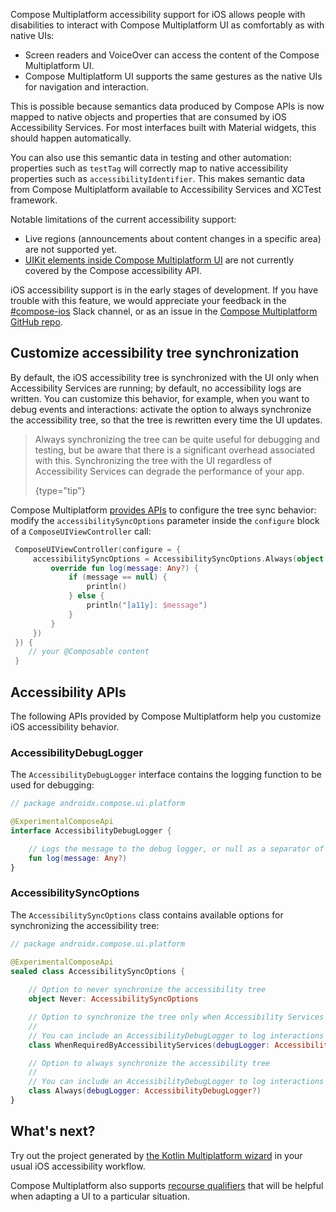 [//]: # (title: Support for iOS accessibility features)

Compose Multiplatform accessibility support for iOS allows people with disabilities to interact with Compose Multiplatform UI
as comfortably as with native UIs:
* Screen readers and VoiceOver can access the content of the Compose Multiplatform UI.
* Compose Multiplatform UI supports the same gestures as the native UIs for navigation and interaction.

This is possible because semantics data produced by Compose APIs is now mapped to native objects and properties
that are consumed by iOS Accessibility Services. For most interfaces built with Material widgets, this should happen
automatically.

You can also use this semantic data in testing and other automation: properties such as `testTag` will correctly map
to native accessibility properties such as `accessibilityIdentifier`. This makes semantic data from Compose Multiplatform available
to Accessibility Services and XCTest framework.

Notable limitations of the current accessibility support:
* Live regions (announcements about content changes in a specific area) are not supported yet.
* [UIKit elements inside Compose Multiplatform UI](compose-ios-ui-integration.md#use-uikit-inside-compose-multiplatform)
are not currently covered by the Compose accessibility API. 

iOS accessibility support is in the early stages of development. If you have trouble with this feature,
we would appreciate your feedback in the [#compose-ios](https://kotlinlang.slack.com/archives/C0346LWVBJ4/p1678888063176359)
Slack channel, or as an issue in the [Compose Multiplatform GitHub repo](https://github.com/JetBrains/compose-multiplatform/issues). 

## Customize accessibility tree synchronization

By default, the iOS accessibility tree is synchronized with the UI only when Accessibility Services are running;
by default, no accessibility logs are written.
You can customize this behavior, for example, when you want to debug events and interactions:
activate the option to always synchronize the accessibility tree, so that the tree is rewritten every time the UI updates.

> Always synchronizing the tree can be quite useful for debugging and testing, but be aware that there is a significant
> overhead associated with this. Synchronizing the tree with the UI regardless of Accessibility Services can degrade
> the performance of your app.
>
> {type="tip"}

Compose Multiplatform [provides APIs](#accessibility-apis) to configure the tree sync behavior:
modify the `accessibilitySyncOptions` parameter inside the `configure` block of a `ComposeUIViewController` call:

```kotlin
 ComposeUIViewController(configure = {
     accessibilitySyncOptions = AccessibilitySyncOptions.Always(object: AccessibilityDebugLogger {
         override fun log(message: Any?) {
             if (message == null) {
                 println()
             } else {
                 println("[a11y]: $message")
             }
         }
     })
 }) {
    // your @Composable content
 }
```

## Accessibility APIs

The following APIs provided by Compose Multiplatform help you customize iOS accessibility behavior.

### AccessibilityDebugLogger

The `AccessibilityDebugLogger` interface contains the logging function to be used for debugging:

```kotlin
// package androidx.compose.ui.platform

@ExperimentalComposeApi
interface AccessibilityDebugLogger {

    // Logs the message to the debug logger, or null as a separator of log blobs
    fun log(message: Any?)
}
```

### AccessibilitySyncOptions

The `AccessibilitySyncOptions` class contains available options for synchronizing the accessibility tree:

```kotlin
// package androidx.compose.ui.platform

@ExperimentalComposeApi
sealed class AccessibilitySyncOptions {
    
    // Option to never synchronize the accessibility tree
    object Never: AccessibilitySyncOptions

    // Option to synchronize the tree only when Accessibility Services are running
    //
    // You can include an AccessibilityDebugLogger to log interactions and tree syncing events
    class WhenRequiredByAccessibilityServices(debugLogger: AccessibilityDebugLogger?)

    // Option to always synchronize the accessibility tree
    //
    // You can include an AccessibilityDebugLogger to log interactions and tree syncing events
    class Always(debugLogger: AccessibilityDebugLogger?)
}
```

## What's next?

Try out the project generated by [the Kotlin Multiplatform wizard](https://kmp.jetbrains.com/) in your usual iOS accessibility workflow.

Compose Multiplatform also supports [recourse qualifiers](compose-images-resources.md) that will be helpful when adapting
a UI to a particular situation.